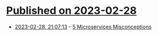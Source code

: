 # [Published on 2023-02-28](index.md)

* [2023-02-28, 21:07:13](https://lobste.rs/s/myiis1/5_microservices_misconceptions) - [5 Microservices Misconceptions](https://redis.com/blog/5-microservices-misconceptions/)
